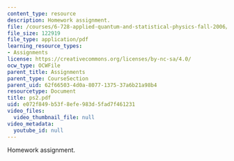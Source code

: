 ```yaml
---
content_type: resource
description: Homework assignment.
file: /courses/6-728-applied-quantum-and-statistical-physics-fall-2006/e072f849b53f8efe983d5fad7f461231_ps2.pdf
file_size: 122919
file_type: application/pdf
learning_resource_types:
- Assignments
license: https://creativecommons.org/licenses/by-nc-sa/4.0/
ocw_type: OCWFile
parent_title: Assignments
parent_type: CourseSection
parent_uid: 62f66503-4d0a-8077-1375-37a6b21a98b4
resourcetype: Document
title: ps2.pdf
uid: e072f849-b53f-8efe-983d-5fad7f461231
video_files:
  video_thumbnail_file: null
video_metadata:
  youtube_id: null
---
```

Homework assignment.